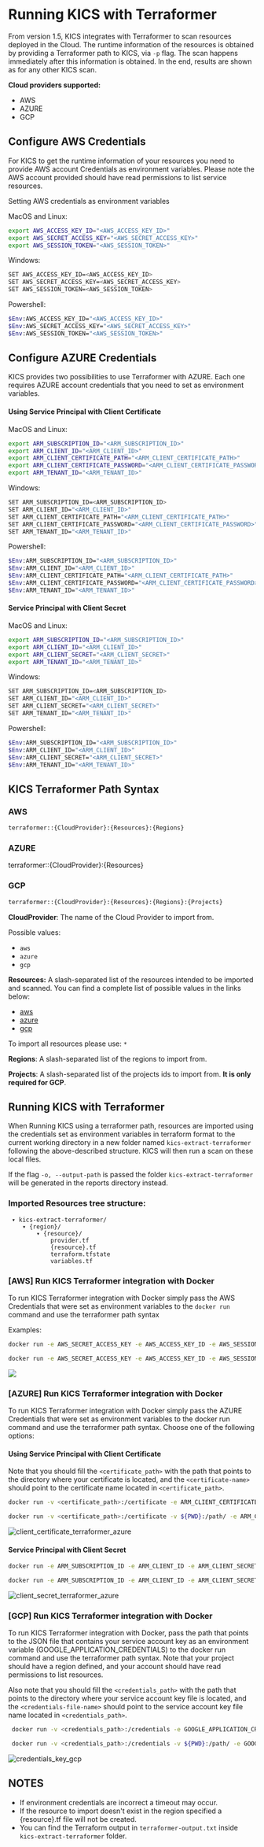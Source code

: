 # Running KICS with Terraformer

From version 1.5, KICS integrates with Terraformer to scan resources deployed in the Cloud. The runtime information of the resources is obtained by providing a Terraformer path to KICS, via `-p` flag. The scan happens immediately after this information is obtained. In the end, results are shown as for any other KICS scan.

**Cloud providers supported:**
- AWS
- AZURE
- GCP

## Configure AWS Credentials

For KICS to get the runtime information of your resources you need to provide AWS account Credentials as environment variables. Please note the AWS account provided should have read permissions to list service resources.

Setting AWS credentials as environment variables

MacOS and Linux:
```sh
export AWS_ACCESS_KEY_ID="<AWS_ACCESS_KEY_ID>"
export AWS_SECRET_ACCESS_KEY="<AWS_SECRET_ACCESS_KEY>"
export AWS_SESSION_TOKEN="<AWS_SESSION_TOKEN>"
```

Windows:

```sh
SET AWS_ACCESS_KEY_ID=<AWS_ACCESS_KEY_ID>
SET AWS_SECRET_ACCESS_KEY=<AWS_SECRET_ACCESS_KEY>
SET AWS_SESSION_TOKEN=<AWS_SESSION_TOKEN>
```

Powershell:

```sh
$Env:AWS_ACCESS_KEY_ID="<AWS_ACCESS_KEY_ID>"
$Env:AWS_SECRET_ACCESS_KEY="<AWS_SECRET_ACCESS_KEY>"
$Env:AWS_SESSION_TOKEN="<AWS_SESSION_TOKEN>"
```


## Configure AZURE Credentials
KICS provides two possibilities to use Terraformer with AZURE. Each one requires AZURE account credentials that you need to set as environment variables.

#### Using Service Principal with Client Certificate

MacOS and Linux:
```sh
export ARM_SUBSCRIPTION_ID="<ARM_SUBSCRIPTION_ID>"
export ARM_CLIENT_ID="<ARM_CLIENT_ID>"
export ARM_CLIENT_CERTIFICATE_PATH="<ARM_CLIENT_CERTIFICATE_PATH>"
export ARM_CLIENT_CERTIFICATE_PASSWORD="<ARM_CLIENT_CERTIFICATE_PASSWORD>"
export ARM_TENANT_ID="<ARM_TENANT_ID>"
```

Windows:

```sh
SET ARM_SUBSCRIPTION_ID=<ARM_SUBSCRIPTION_ID>
SET ARM_CLIENT_ID="<ARM_CLIENT_ID>"
SET ARM_CLIENT_CERTIFICATE_PATH="<ARM_CLIENT_CERTIFICATE_PATH>"
SET ARM_CLIENT_CERTIFICATE_PASSWORD="<ARM_CLIENT_CERTIFICATE_PASSWORD>"
SET ARM_TENANT_ID="<ARM_TENANT_ID>"
```

Powershell:

```sh
$Env:ARM_SUBSCRIPTION_ID="<ARM_SUBSCRIPTION_ID>"
$Env:ARM_CLIENT_ID="<ARM_CLIENT_ID>"
$Env:ARM_CLIENT_CERTIFICATE_PATH="<ARM_CLIENT_CERTIFICATE_PATH>"
$Env:ARM_CLIENT_CERTIFICATE_PASSWORD="<ARM_CLIENT_CERTIFICATE_PASSWORD>"
$Env:ARM_TENANT_ID="<ARM_TENANT_ID>"
```

#### Service Principal with Client Secret

MacOS and Linux:
```sh
export ARM_SUBSCRIPTION_ID="<ARM_SUBSCRIPTION_ID>"
export ARM_CLIENT_ID="<ARM_CLIENT_ID>"
export ARM_CLIENT_SECRET="<ARM_CLIENT_SECRET>"
export ARM_TENANT_ID="<ARM_TENANT_ID>"
```

Windows:

```sh
SET ARM_SUBSCRIPTION_ID=<ARM_SUBSCRIPTION_ID>
SET ARM_CLIENT_ID="<ARM_CLIENT_ID>"
SET ARM_CLIENT_SECRET="<ARM_CLIENT_SECRET>"
SET ARM_TENANT_ID="<ARM_TENANT_ID>"
```

Powershell:

```sh
$Env:ARM_SUBSCRIPTION_ID="<ARM_SUBSCRIPTION_ID>"
$Env:ARM_CLIENT_ID="<ARM_CLIENT_ID>"
$Env:ARM_CLIENT_SECRET="<ARM_CLIENT_SECRET>"
$Env:ARM_TENANT_ID="<ARM_TENANT_ID>"
```

## KICS Terraformer Path Syntax


### AWS

```sh
terraformer::{CloudProvider}:{Resources}:{Regions}
```

### AZURE
terraformer::{CloudProvider}:{Resources}

### GCP
```sh
terraformer::{CloudProvider}:{Resources}:{Regions}:{Projects}
```

**CloudProvider**: The name of the Cloud Provider to import from.

Possible values:
- `aws`
- `azure`
- `gcp`

**Resources:** A slash-separated list of the resources intended to be imported and scanned.
You can find a complete list of possible values in the links below:
- [aws](https://github.com/GoogleCloudPlatform/terraformer/blob/master/docs/aws.md#supported-services)
- [azure](https://github.com/GoogleCloudPlatform/terraformer/blob/master/docs/azure.md#list-of-supported-azure-resources)
- [gcp](https://github.com/GoogleCloudPlatform/terraformer/blob/master/docs/gcp.md)

To import all resources please use: `*`

**Regions**: A slash-separated list of the regions to import from.

**Projects**: A slash-separated list of the projects ids to import from. **It is only required for GCP**.

## Running KICS with Terraformer

When Running KICS using a terraformer path, resources are imported using the credentials set as environment variables in terraform format to the current working directory in a new folder named `kics-extract-terraformer` following the above-described structure.
KICS will then run a scan on these local files.

If the flag `-o, --output-path` is passed the folder `kics-extract-terraformer` will be generated in the reports directory instead.

### Imported Resources tree structure:

```
 ▾ kics-extract-terraformer/
    ▾ {region}/
        ▾ {resource}/
            provider.tf
            {resource}.tf
            terraform.tfstate
            variables.tf
```

### [AWS] Run KICS Terraformer integration with Docker

To run KICS Terraformer integration with Docker simply pass the AWS Credentials that were set as environment variables to the `docker run` command and use the terraformer path syntax

Examples:

```sh
docker run -e AWS_SECRET_ACCESS_KEY -e AWS_ACCESS_KEY_ID -e AWS_SESSION_TOKEN checkmarx/kics:latest scan -p "terraformer::aws:vpc:eu-west-2" -v --no-progress
```
```sh
docker run -e AWS_SECRET_ACCESS_KEY -e AWS_ACCESS_KEY_ID -e AWS_SESSION_TOKEN -v ${PWD}:/path/ checkmarx/kics:latest scan -p "terraformer::aws:vpc:eu-west-2" -v --no-progress -o /path/results
```

<img src="./img/docker_terraformer.gif" />

### [AZURE] Run KICS Terraformer integration with Docker
To run KICS Terraformer integration with Docker simply pass the AZURE Credentials that were set as environment variables to the docker run command and use the terraformer path syntax. Choose one of the following options:

#### Using Service Principal with Client Certificate
Note that you should fill the `<certificate_path>` with the path that points to the directory where your certificate is located, and the `<certificate-name>` should point to the certificate name located in `<certificate_path>`.

```sh
docker run -v <certificate_path>:/certificate -e ARM_CLIENT_CERTIFICATE_PATH=/certificate/<certificate_name>.pfx -e ARM_CLIENT_CERTIFICATE_PASSWORD -e ARM_TENANT_ID -e ARM_CLIENT_ID -e ARM_SUBSCRIPTION_ID checkmarx/kics:latest scan -p "terraformer::azure:storage_account:eastus" -v --no-progress
```
```sh
docker run -v <certificate_path>:/certificate -v ${PWD}:/path/ -e ARM_CLIENT_CERTIFICATE_PATH=/certificate/<certificate_name>.pfx -e ARM_CLIENT_CERTIFICATE_PASSWORD -e ARM_TENANT_ID -e ARM_CLIENT_ID -e ARM_SUBSCRIPTION_ID checkmarx/kics:latest scan -p "terraformer::azure:storage_account:eastus" -v --no-progress -o /path/results
```

![client_certificate_terraformer_azure](https://user-images.githubusercontent.com/74001161/152843317-7e83b70c-2a44-4f22-8a5e-fa9434950269.gif)


#### Service Principal with Client Secret
```sh
docker run -e ARM_SUBSCRIPTION_ID -e ARM_CLIENT_ID -e ARM_CLIENT_SECRET -e ARM_TENANT_ID checkmarx/kics:latest scan -p "terraformer::azure:storage_account:eastus" -v --no-progress
```
```sh
docker run -e ARM_SUBSCRIPTION_ID -e ARM_CLIENT_ID -e ARM_CLIENT_SECRET -e ARM_TENANT_ID -v ${PWD}:/path/ checkmarx/kics:latest scan -p "terraformer::azure:storage_account:eastus" -v --no-progress -o /path/results
```

![client_secret_terraformer_azure](https://user-images.githubusercontent.com/74001161/152833926-68b7cc56-23c0-4297-b308-56f4c6746e09.gif)


### [GCP] Run KICS Terraformer integration with Docker
To run KICS Terraformer integration with Docker, pass the path that points to the JSON file that contains your service account key as an environment variable (GOOGLE_APPLICATION_CREDENTIALS) to the docker run command and use the terraformer path syntax. Note that your project should have a region defined, and your account should have read permissions to list resources.

Also note that you should fill the `<credentials_path>` with the path that points to the directory where your service account key file is located, and the `<credentials-file-name>` should point to the service account key file name located in `<credentials_path>`.

```sh
 docker run -v <credentials_path>:/credentials -e GOOGLE_APPLICATION_CREDENTIALS=/credentials/<credentials-file-name> checkmarx/kics:latest scan -p "terraformer::gcp:gcs:us-east4:project" -v --no-progress --log-level=DEBUG
```
```sh
 docker run -v <credentials_path>:/credentials -v ${PWD}:/path/ -e GOOGLE_APPLICATION_CREDENTIALS=/credentials/<credentials-file-name> checkmarx/kics:latest scan -p "terraformer::gcp:gcs:us-east4:project" -v --no-progress --log-level=DEBUG -o /path/results
```

 ![credentials_key_gcp](https://user-images.githubusercontent.com/74001161/153022195-9d2a1cae-71c3-443a-ac08-4e2697f93469.gif)


## **NOTES**

- If environment credentials are incorrect a timeout may occur.
- If the resource to import doesn't exist in the region specified a {resource}.tf file will not be created.
- You can find the Terraform output in `terraformer-output.txt` inside `kics-extract-terraformer` folder.
